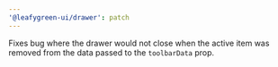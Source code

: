 ```yaml
---
'@leafygreen-ui/drawer': patch
---
```


Fixes bug where the drawer would not close when the active item was removed from the data passed to the `toolbarData` prop.
